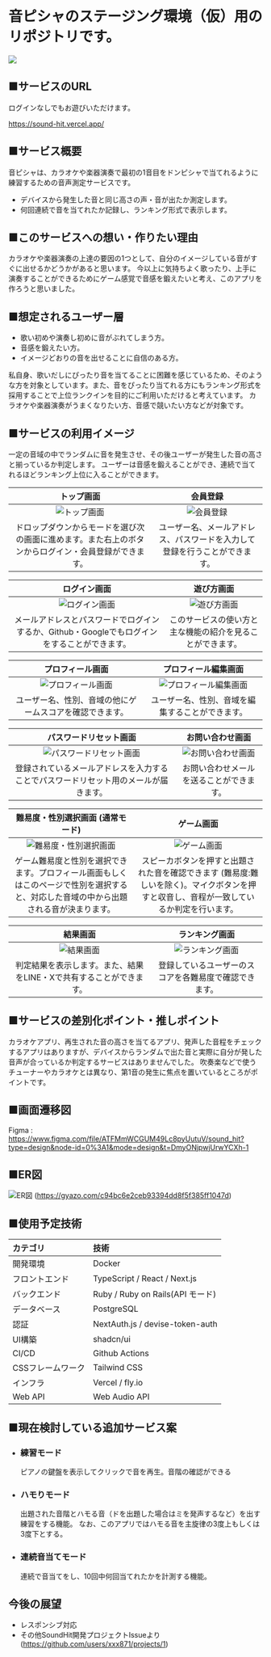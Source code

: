# 音ピシャのステージング環境（仮）用のリポジトリです。

![](https://gyazo.com/b54622738fcaa5bd4b90132600803f40.png)

## ■サービスのURL
ログインなしでもお遊びいただけます。

https://sound-hit.vercel.app/


## ■サービス概要
音ピシャは、カラオケや楽器演奏で最初の1音目をドンピシャで当てれるように練習するための音声測定サービスです。
- デバイスから発生した音と同じ高さの声・音が出たか測定します。
- 何回連続で音を当てれたか記録し、ランキング形式で表示します。


## ■このサービスへの想い・作りたい理由
カラオケや楽器演奏の上達の要因の1つとして、自分のイメージしている音がすぐに出せるかどうかがあると思います。
今以上に気持ちよく歌ったり、上手に演奏することができるためにゲーム感覚で音感を鍛えたいと考え、このアプリを作ろうと思いました。

## ■想定されるユーザー層
- 歌い初めや演奏し初めに音がぶれてしまう方。
- 音感を鍛えたい方。
- イメージどおりの音を出せることに自信のある方。

私自身、歌いだしにぴったり音を当てることに困難を感じているため、そのような方を対象としています。また、音をぴったり当てれる方にもランキング形式を採用することで上位ランクインを目的にご利用いただけると考えています。
カラオケや楽器演奏がうまくなりたい方、音感で競いたい方などが対象です。

## ■サービスの利用イメージ
一定の音域の中でランダムに音を発生させ、その後ユーザーが発生した音の高さと揃っているか判定します。
ユーザーは音感を鍛えることができ、連続で当てれるほどランキング上位に入ることができます。

|トップ画面|会員登録|
|:-:|:-:|
|![トップ画面](https://i.gyazo.com/1e5d17df4f0449b745d1ed05322cf055.jpg)|![会員登録](https://i.gyazo.com/d9c6bc054cdc97a7095b0c35a11daa74.jpg)|
|ドロップダウンからモードを選び次の画面に進めます。また右上のボタンからログイン・会員登録ができます。|ユーザー名、メールアドレス、パスワードを入力して登録を行うことができます。

|ログイン画面|遊び方画面|
|:-:|:-:|
|![ログイン画面](https://i.gyazo.com/2a5b495abd2e968af1c1b166a8406d09.jpg)|![遊び方画面](https://i.gyazo.com/407e7346491c1a4a18fa0eb8b93f71a6.jpg)|
|メールアドレスとパスワードでログインするか、Github・Googleでもログインをすることができます。|このサービスの使い方と主な機能の紹介を見ることができます。|

|プロフィール画面|プロフィール編集画面|
|:-:|:-:|
|![プロフィール画面](https://i.gyazo.com/9aa69f9a89021a67de3c604a7d57d653.jpg)|![プロフィール編集画面](https://i.gyazo.com/d0d34995adad86ca6384832814fce0ed.jpg)|
|ユーザー名、性別、音域の他にゲームスコアを確認できます。|ユーザー名、性別、音域を編集することができます。|

|パスワードリセット画面|お問い合わせ画面|
|:-:|:-:|
|![パスワードリセット画面](https://i.gyazo.com/fbff0230fd23ce75c2d38035c72453ae.jpg)|![お問い合わせ画面](https://i.gyazo.com/fac50000122d4693791d21ff670a8d7f.jpg)|
|登録されているメールアドレスを入力することでパスワードリセット用のメールが届きます。|お問い合わせメールを送ることができます。|

|難易度・性別選択画面 (通常モード)|ゲーム画面|
|:-:|:-:|
|![難易度・性別選択画面](https://i.gyazo.com/94727cb692377bf8d770f10314073bf9.jpg)|![ゲーム画面](https://i.gyazo.com/d7616dca66807799f95b934ee75d632e.jpg)|
|ゲーム難易度と性別を選択できます。プロフィール画面もしくはこのページで性別を選択すると、対応した音域の中から出題される音が決まります。|スピーカボタンを押すと出題された音を確認できます (難易度:難しいを除く)。マイクボタンを押すと収音し、音程が一致しているか判定を行います。|

|結果画面|ランキング画面|
|:-:|:-:|
|![結果画面](https://i.gyazo.com/ef2c3b34856674e20a3ae75d1d00cd18.jpg)|![ランキング画面](https://i.gyazo.com/ba3cb0a42deb494da6d88432e70db7ce.jpg)|
|判定結果を表示します。また、結果をLINE・Xで共有することができます。|登録しているユーザーのスコアを各難易度で確認できます。|

## ■サービスの差別化ポイント・推しポイント
カラオケアプリ、再生された音の高さを当てるアプリ、発声した音程をチェックするアプリはありますが、デバイスからランダムで出た音と実際に自分が発した音声が合っているか判定するサービスはありませんでした。
吹奏楽などで使うチューナーやカラオケとは異なり、第1音の発生に焦点を置いているところがポイントです。


## ■画面遷移図
Figma : https://www.figma.com/file/ATFMmWCGUM49Lc8pyUutuV/sound_hit?type=design&node-id=0%3A1&mode=design&t=DmyONjpwjUrwYCXh-1

## ■ER図
![ER図](https://gyazo.com/c94bc6e2ceb93394dd8f5f385ff1047d.png)
(https://gyazo.com/c94bc6e2ceb93394dd8f5f385ff1047d)

## ■使用予定技術
|カテゴリ|技術|
|:-------------|:------------|
|開発環境|Docker|
|フロントエンド|TypeScript / React / Next.js|
|バックエンド|Ruby / Ruby on Rails(API モード)|
|データベース|PostgreSQL|
|認証|NextAuth.js / devise-token-auth|
|UI構築|shadcn/ui|
|CI/CD|Github Actions|
|CSSフレームワーク|Tailwind CSS|
|インフラ|Vercel / fly.io|
|Web API|Web Audio API|


## ■現在検討している追加サービス案
- ### 練習モード
    ピアノの鍵盤を表示してクリックで音を再生。音階の確認ができる
- ### ハモりモード
    出題された音階とハモる音（ドを出題した場合はミを発声するなど）を出す練習をする機能。
    なお、このアプリではハモる音を主旋律の3度上もしくは3度下とする。
- ### 連続音当てモード
    連続で音当てをし、10回中何回当てれたかを計測する機能。

## 今後の展望
- レスポンシブ対応
- その他SoundHit開発プロジェクトIssueより (https://github.com/users/xxx871/projects/1)